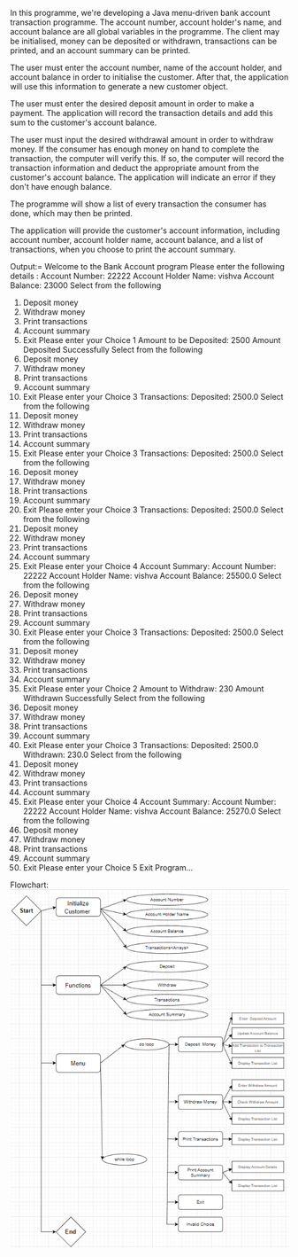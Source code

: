In this programme, we're developing a Java menu-driven bank account transaction programme. The account number, account holder's name, and account balance are all global variables in the programme. The client may be initialised, money can be deposited or withdrawn, transactions can be printed, and an account summary can be printed.

The user must enter the account number, name of the account holder, and account balance in order to initialise the customer. After that, the application will use this information to generate a new customer object.

The user must enter the desired deposit amount in order to make a payment. The application will record the transaction details and add this sum to the customer's account balance.

The user must input the desired withdrawal amount in order to withdraw money. If the consumer has enough money on hand to complete the transaction, the computer will verify this. If so, the computer will record the transaction information and deduct the appropriate amount from the customer's account balance. The application will indicate an error if they don't have enough balance.

The programme will show a list of every transaction the consumer has done, which may then be printed.

The application will provide the customer's account information, including account number, account holder name, account balance, and a list of transactions, when you choose to print the account summary.



Output:=
Welcome to the Bank Account program
Please enter the following details :
Account Number: 22222
Account Holder Name: vishva
Account Balance: 23000
Select from the following
1. Deposit money
2. Withdraw money
3. Print transactions
4. Account summary
5. Exit
Please enter your Choice
1
Amount to be Deposited: 2500
Amount Deposited Successfully
Select from the following
1. Deposit money
2. Withdraw money
3. Print transactions
4. Account summary
5. Exit
Please enter your Choice
3
Transactions:
Deposited: 2500.0
Select from the following
1. Deposit money
2. Withdraw money
3. Print transactions
4. Account summary
5. Exit
Please enter your Choice
3
Transactions:
Deposited: 2500.0
Select from the following
1. Deposit money
2. Withdraw money
3. Print transactions
4. Account summary
5. Exit
Please enter your Choice
3
Transactions:
Deposited: 2500.0
Select from the following
1. Deposit money
2. Withdraw money
3. Print transactions
4. Account summary
5. Exit
Please enter your Choice
4
Account Summary:
Account Number: 22222
Account Holder Name: vishva
Account Balance: 25500.0
Select from the following
1. Deposit money
2. Withdraw money
3. Print transactions
4. Account summary
5. Exit
Please enter your Choice
3
Transactions:
Deposited: 2500.0
Select from the following
1. Deposit money
2. Withdraw money
3. Print transactions
4. Account summary
5. Exit
Please enter your Choice
2
Amount to Withdraw: 230
Amount Withdrawn Successfully
Select from the following
1. Deposit money
2. Withdraw money
3. Print transactions
4. Account summary
5. Exit
Please enter your Choice
3
Transactions:
Deposited: 2500.0
Withdrawn: 230.0
Select from the following
1. Deposit money
2. Withdraw money
3. Print transactions
4. Account summary
5. Exit
Please enter your Choice
4
Account Summary:
Account Number: 22222
Account Holder Name: vishva
Account Balance: 25270.0
Select from the following
1. Deposit money
2. Withdraw money
3. Print transactions
4. Account summary
5. Exit
Please enter your Choice
5
Exit Program...

Flowchart:
![Flow Chart](./images/flowchart.png)
